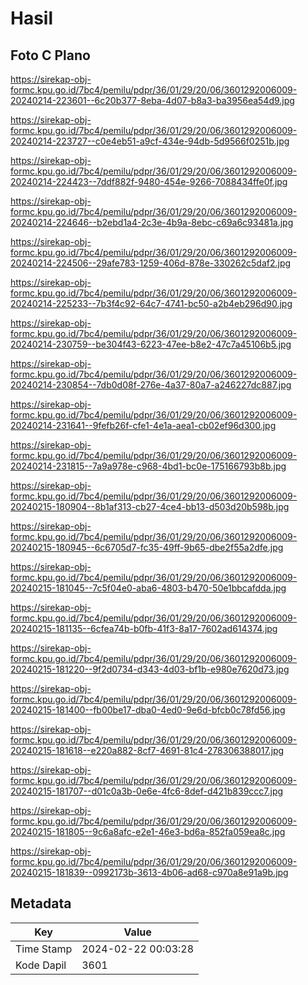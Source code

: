 # Hasil

## Foto C Plano

https://sirekap-obj-formc.kpu.go.id/7bc4/pemilu/pdpr/36/01/29/20/06/3601292006009-20240214-223601--6c20b377-8eba-4d07-b8a3-ba3956ea54d9.jpg

https://sirekap-obj-formc.kpu.go.id/7bc4/pemilu/pdpr/36/01/29/20/06/3601292006009-20240214-223727--c0e4eb51-a9cf-434e-94db-5d9566f0251b.jpg

https://sirekap-obj-formc.kpu.go.id/7bc4/pemilu/pdpr/36/01/29/20/06/3601292006009-20240214-224423--7ddf882f-9480-454e-9266-7088434ffe0f.jpg

https://sirekap-obj-formc.kpu.go.id/7bc4/pemilu/pdpr/36/01/29/20/06/3601292006009-20240214-224646--b2ebd1a4-2c3e-4b9a-8ebc-c69a6c93481a.jpg

https://sirekap-obj-formc.kpu.go.id/7bc4/pemilu/pdpr/36/01/29/20/06/3601292006009-20240214-224506--29afe783-1259-406d-878e-330262c5daf2.jpg

https://sirekap-obj-formc.kpu.go.id/7bc4/pemilu/pdpr/36/01/29/20/06/3601292006009-20240214-225233--7b3f4c92-64c7-4741-bc50-a2b4eb296d90.jpg

https://sirekap-obj-formc.kpu.go.id/7bc4/pemilu/pdpr/36/01/29/20/06/3601292006009-20240214-230759--be304f43-6223-47ee-b8e2-47c7a45106b5.jpg

https://sirekap-obj-formc.kpu.go.id/7bc4/pemilu/pdpr/36/01/29/20/06/3601292006009-20240214-230854--7db0d08f-276e-4a37-80a7-a246227dc887.jpg

https://sirekap-obj-formc.kpu.go.id/7bc4/pemilu/pdpr/36/01/29/20/06/3601292006009-20240214-231641--9fefb26f-cfe1-4e1a-aea1-cb02ef96d300.jpg

https://sirekap-obj-formc.kpu.go.id/7bc4/pemilu/pdpr/36/01/29/20/06/3601292006009-20240214-231815--7a9a978e-c968-4bd1-bc0e-175166793b8b.jpg

https://sirekap-obj-formc.kpu.go.id/7bc4/pemilu/pdpr/36/01/29/20/06/3601292006009-20240215-180904--8b1af313-cb27-4ce4-bb13-d503d20b598b.jpg

https://sirekap-obj-formc.kpu.go.id/7bc4/pemilu/pdpr/36/01/29/20/06/3601292006009-20240215-180945--6c6705d7-fc35-49ff-9b65-dbe2f55a2dfe.jpg

https://sirekap-obj-formc.kpu.go.id/7bc4/pemilu/pdpr/36/01/29/20/06/3601292006009-20240215-181045--7c5f04e0-aba6-4803-b470-50e1bbcafdda.jpg

https://sirekap-obj-formc.kpu.go.id/7bc4/pemilu/pdpr/36/01/29/20/06/3601292006009-20240215-181135--6cfea74b-b0fb-41f3-8a17-7602ad614374.jpg

https://sirekap-obj-formc.kpu.go.id/7bc4/pemilu/pdpr/36/01/29/20/06/3601292006009-20240215-181220--9f2d0734-d343-4d03-bf1b-e980e7620d73.jpg

https://sirekap-obj-formc.kpu.go.id/7bc4/pemilu/pdpr/36/01/29/20/06/3601292006009-20240215-181400--fb00be17-dba0-4ed0-9e6d-bfcb0c78fd56.jpg

https://sirekap-obj-formc.kpu.go.id/7bc4/pemilu/pdpr/36/01/29/20/06/3601292006009-20240215-181618--e220a882-8cf7-4691-81c4-278306388017.jpg

https://sirekap-obj-formc.kpu.go.id/7bc4/pemilu/pdpr/36/01/29/20/06/3601292006009-20240215-181707--d01c0a3b-0e6e-4fc6-8def-d421b839ccc7.jpg

https://sirekap-obj-formc.kpu.go.id/7bc4/pemilu/pdpr/36/01/29/20/06/3601292006009-20240215-181805--9c6a8afc-e2e1-46e3-bd6a-852fa059ea8c.jpg

https://sirekap-obj-formc.kpu.go.id/7bc4/pemilu/pdpr/36/01/29/20/06/3601292006009-20240215-181839--0992173b-3613-4b06-ad68-c970a8e91a9b.jpg


## Metadata

| Key        | Value               |
| ---------- | ------------------- |
| Time Stamp | 2024-02-22 00:03:28 |
| Kode Dapil | 3601                |



